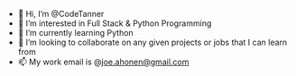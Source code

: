 - 👋 Hi, I’m @CodeTanner
- 👀 I’m interested in Full Stack & Python Programming
- 🦾 I’m currently learning Python
- 🤝 I’m looking to collaborate on any given projects or jobs that I can learn from
- 📫 My work email is @joe.ahonen@gmail.com

